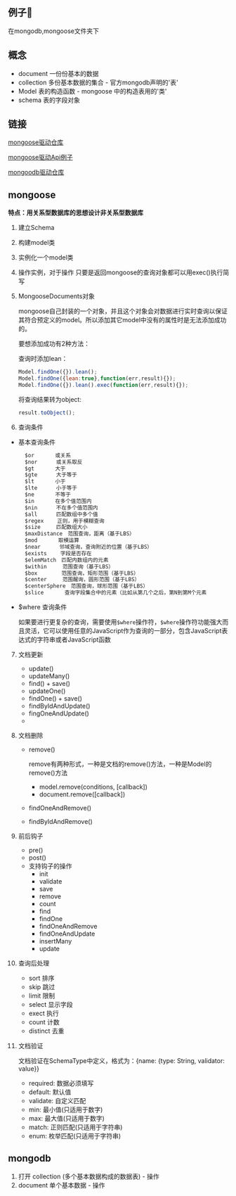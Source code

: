 ## 例子🌰
  在mongodb,mongoose文件夹下
## 概念

- document 一份份基本的数据
- collection 多份基本数据的集合 - 官方mongodb声明的'表'
- Model 表的构造函数 - mongoose 中的构造表用的'类'
- schema 表的字段对象

## 链接

[mongoose驱动仓库](https://github.com/Automattic/mongoose)

[mongoose驱动Api例子](https://github.com/Automattic/mongoose)

[mongoodb驱动仓库](https://github.com/mongodb/node-mongodb-native)

## mongoose

  **特点：用关系型数据库的思想设计非关系型数据库**
   
1. 建立Schema
2. 构建model类
3. 实例化一个model类
4. 操作实例，对于操作 只要是返回mongoose的查询对象都可以用exec()执行简写
5. MongooseDocuments对象 
   
   mongoose自己封装的一个对象，并且这个对象会对数据进行实时查询以保证其符合预定义的model。所以添加其它model中没有的属性时是无法添加成功的。

    要想添加成功有2种方法：

    查询时添加lean：
    ```js
    Model.findOne({}).lean();
    Model.findOne({lean:true},function(err,result){});
    Model.findOne({}).lean().exec(function(err,result){});
    ```
    将查询结果转为object:
    ```js
    result.toObject();
    ```
6. 查询条件

 - 基本查询条件 
     ```css
       $or　　　　或关系
       $nor　　　 或关系取反
       $gt　　　　大于
       $gte　　　 大于等于
       $lt　　　　小于
       $lte　　　 小于等于
       $ne　　　　不等于
       $in　　　　在多个值范围内
       $nin　　　 不在多个值范围内
       $all　　　 匹配数组中多个值
       $regex　　 正则，用于模糊查询
       $size　　　匹配数组大小
       $maxDistance　范围查询，距离（基于LBS）
       $mod　　　　取模运算
       $near　　　 邻域查询，查询附近的位置（基于LBS）
       $exists　　 字段是否存在
       $elemMatch　匹配内数组内的元素
       $within　　　范围查询（基于LBS）
       $box　　　　 范围查询，矩形范围（基于LBS）
       $center　　　范围醒询，圆形范围（基于LBS）
       $centerSphere　范围查询，球形范围（基于LBS）
       $slice　　　　查询字段集合中的元素（比如从第几个之后，第N到第M个元素
    ```
 -  $where 查询条件
  
    如果要进行更复杂的查询，需要使用`$where`操作符，`$where`操作符功能强大而且灵活，它可以使用任意的JavaScript作为查询的一部分，包含JavaScript表达式的字符串或者JavaScript函数

7. 文档更新
    - update()
    - updateMany()
    - find() + save()
    - updateOne()
    - findOne() + save()
    - findByIdAndUpdate()
    - fingOneAndUpdate()
    - 
8. 文档删除
    - remove() 

       remove有两种形式，一种是文档的remove()方法，一种是Model的remove()方法

       - model.remove(conditions, [callback])
       - document.remove([callback])
    - findOneAndRemove()
    - findByIdAndRemove()
  
9. 前后钩子
    - pre()
    - post()
    - 支持钩子的操作
      - init
      - validate
      - save
      - remove
      - count
      - find
      - findOne
      - findOneAndRemove
      - findOneAndUpdate
      - insertMany
      - update

10. 查询后处理
    - sort     排序
    - skip     跳过
    - limit    限制
    - select   显示字段
    - exect    执行
    - count    计数
    - distinct 去重
11. 文档验证
    
    文档验证在SchemaType中定义，格式为：{name: {type: String,  validator: value}}
    - required: 数据必须填写
    - default: 默认值
    - validate: 自定义匹配
    - min: 最小值(只适用于数字)
    - max: 最大值(只适用于数字)
    - match: 正则匹配(只适用于字符串)
    - enum:  枚举匹配(只适用于字符串)
## mongodb

1. 打开 collection (多个基本数据构成的数据表) - 操作
2. document 单个基本数据 - 操作
